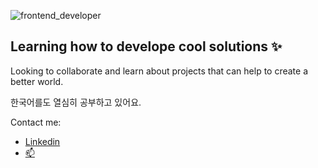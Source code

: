 ![frontend_developer](https://user-images.githubusercontent.com/81347919/162600203-ba5276bc-32a4-4f89-9950-842de421d68c.png "Frontend developer")

<!--
**teregonzalez/teregonzalez** is a ✨ _special_ ✨ repository because its `README.md` (this file) appears on your GitHub profile.

Here are some ideas to get you started:

- 🔭 I’m currently working on ...
- 🌱 I’m currently learning ...
- 👯 I’m looking to collaborate on ...
- 🤔 I’m looking for help with ...
- 💬 Ask me about ...
- 📫 How to reach me: ...
- 😄 Pronouns: ...
- ⚡ Fun fact: ...
-->

## Learning how to develope cool solutions :sparkles:

Looking to collaborate and learn about projects that can help to create a better world.


한국어를도 열심히 공부하고 있어요.



Contact me:

- [Linkedin](https://www.linkedin.com/in/tere-gonz%C3%A1lez-miranda-456944112/)
- [📫](mailto:teregonzalezpro@gmail.com)

